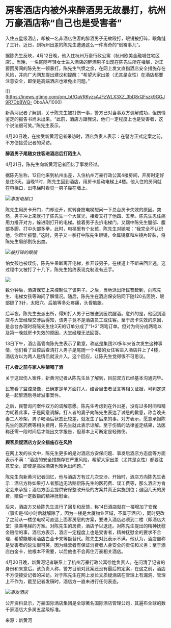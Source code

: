 # 房客酒店内被外来醉酒男无故暴打，杭州万豪酒店称“自己也是受害者”

入住五星级酒店，却被一名非酒店住客的醉酒男子无故殴打，眼镜被打碎，眼角缝了三针。近日，到杭州出差的陈先生遭遇这么一件离奇的“倒霉事儿”。

据陈先生反映，4月12日晚，他入住杭州万豪行政公寓（杭州欧美金融城住宅区店）。当晚，一名尾随年轻女士进入酒店的醉酒男子出现在陈先生所在楼层，对正要回房间的陈先生一顿暴打。陈先生气愤之余，在网上发文直指酒店安全措施存在风险，并向广大网友提出建议和提醒：“希望大家出差（尤其是女性）在酒店都要注意安全，即使是高端酒店也难免出问题。”

![](https://inews.gtimg.com/om_bt/OaVRKyzsAJFzWLX3XZ_3bD8rQFszk9GGJ9R7DbBWQ-
OboAA/1000)

新黄河记者了解到，关于陈先生被打伤一事，警方已对当事双方调解成功，但伤情鉴定的报告书尚未出来。“此前，酒店方跟我说，他们一定程度上也是受害者，这个说法很可笑。”陈先生表示。

4月20日晚，在接受新黄河记者采访时，酒店负责人表示：在警方正式定案之前，不方便接受记者的采访。

**醉酒男子尾随女住客进酒店后打陌生人**

4月21日，陈先生向新黄河记者回忆了事发经过。

据陈先生称，12日他来到杭州出差，入住杭州万豪行政公寓4楼房间，开房时定好是住3天。当晚11时，陈先生回到酒店，用房卡启动电梯上4楼。他入住的房间就在电梯口，出电梯时看见一男子靠在墙上。

![](https://inews.gtimg.com/om_bt/OhhNODQ7KtkbWLHlMCq8xt8A0asJg0CiEg7KigIPLx0kAAA/1000)_事发电梯口_

陈先生用房卡开门，门却没开，就转身摁电梯想问一下总台房卡失效的原因。突然，男子冲上来就打了陈先生一个大耳光，接着又打了他四、五拳。陈先生忍住痛用力推开对方，躲进刚打开的电梯。接着男子去扒电梯门，又踹中陈先生腿部、腹部多脚，打中头部多拳。此时，电梯里有个女孩，陈先生对她喊：“我完全不认识他，你帮忙报警。”这时，男子又一拳打中陈先生眼镜，金属镜框和左镜片碎裂，将陈先生眉部割伤出血。

![](https://inews.gtimg.com/om_bt/ON84WJjhXmM1xYMNCFMmvcPKAQty6ai85z-_ahQFgZzksAA/1000)_被打碎的眼镜_

怕女孩也被误伤，陈先生果断离开电梯，推开该男子，在楼道上不断来回奔逃，这过程中又被打了十几下，陈先生始终表现克制没有还手。

![](https://inews.gtimg.com/om_bt/OtFkp30ZvMblUmvstBscMiTT-8XO4vfgeynrzzk7GZjqIAA/1000)

数分钟后，酒店保安上来控制住了该男子。之后，当地派出所民警赶到，向陈先生、电梯女孩等询问了解情况。随后，陈先生在酒店保安陪同下随120去医院，眼部缝了3针，太阳穴、后脑等多处疼痛，头昏脑胀。

后半夜，陈先生去派出所，得知打人男子已被送到医院醒酒。意外的是，他回到酒店与大堂经理交涉后得知，该男子竟不是酒店员工或住客。至于房卡失效的原因，是总台办理时将陈先生住3天的订单分成了“1+2”两笔订单。但对为何分成两笔以及第一晚就房卡失效的原因，大堂经理无法回答。

13日下午，酒店高管向陈先生表示了歉意，称这是集团20多年来首次发生这种事情，他们看了监控后查清打人男子是尾随一个4楼的女住客进入酒店并上了4楼，酒店方以为两人是情侣就没介入。这个回应，让陈先生觉得很不可思议。

**打人者之前与家人吵架喝了酒**

关于这起伤人案件，新黄河记者从陈先生处了解到，目前双方已经基本沟通完毕。

民警看了监控录像，已确定是单方面打人，结合目击者证言等相关证据，可判定这是一起醉酒后寻衅滋事案件。

之后，民警询问案件双方的调解意愿。陈先生考虑到在外出差，没有过多时间和精力耗着此事，于是同意调解。打人者的妻子向陈先生表达了诚恳的歉意，称当晚夫妻二人吵架，男子喝酒后状态比较差，就发生了后来的事。对方表示，愿意承担陈先生的医药费等相关费用，陈先生就此表示谅解。至于伤情的法律鉴定结果，法医称还需一段时间后才能出文字报告，但基本上可断定是轻微伤。

**顾客质疑酒店方安全措施存在风险**

在网上发的长文中，陈先生更多的是对酒店方安保问题、事发后酒店方态度等方面表示不满：“酒店的安全措施存在严重风险，希望大家出差（尤其是女性）都要注意安全，即使是高端酒店也难免出问题。”

陈先生向新黄河记者回忆，他与酒店方有过几次交涉。开始时，酒店方向陈先生表示：酒店方称如果打人者那边无法赔偿陈先生的医药费、误工费等，那么酒店方肯定会来承担；酒店方面会提供安保整改升级的方案并真正实施到位；退回几天的房费，赔偿一定数额的精神抚慰金。

后来，酒店方又给陈先生进行了回复和反馈，称14日酒店就在一楼增加了安保（事实是48小时后就解除了，因为一楼是大厦物业区域，不属于酒店），同时更改了之前从一楼坐电梯可直达上面客房层的方案，要进入酒店必须到二楼（即酒店大堂）换乘电梯的方案。对陈先生的房费，酒店予以退还。对陈先生提出的精神抚慰金赔偿的事，酒店方表示，酒店一定程度上也是受害者，精神抚慰金的要求不合理，希望能够用酒店白金卡来等额替代。陈先生对此表示不满。他认为，酒店自称是受害者的说法很可笑，因为经营者有保证消费者人身安全的责任和义务；至于酒店白金卡，他根本不需要，以后他也不会再住万豪相关酒店。

4月20日晚，新黄河记者联系上了杭州万豪行政公寓徐姓负责人。在问清了记者的身份和来意后，该负责人称，警方目前对此案还没有最后的定案，在这之前，酒店不方便接受记者的采访。对于陈先生在网上发长文质疑酒店在管理上有漏洞、管理上不作为，截至记者发稿时，酒店方一直未进行任何表态。

![](https://inews.gtimg.com/om_bt/OZzY0q1d9cxONdlpFG23rNZQzOE4oHjOJ4uCYcStyeNsYAA/1000)_事发酒店_

公开资料显示，万豪国际酒店集团是全球著名国际酒店管理公司，其遍布全球的数千家酒店大多属五星级标准。

来源：新黄河

